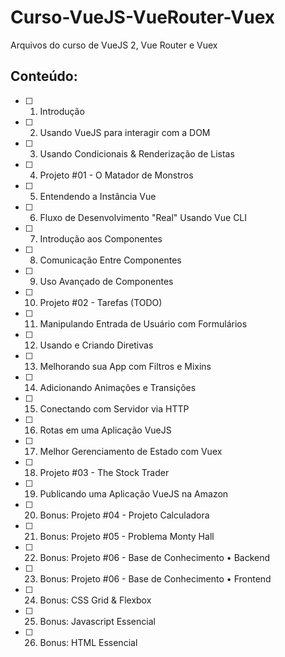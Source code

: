 # Curso-VueJS-VueRouter-Vuex
Arquivos do curso de VueJS 2, Vue Router e Vuex

## Conteúdo:
- [ ] 1. Introdução
- [ ] 2. Usando VueJS para interagir com a DOM
- [ ] 3. Usando Condicionais & Renderização de Listas
- [ ] 4. Projeto #01 - O Matador de Monstros
- [ ] 5. Entendendo a Instância Vue
- [ ] 6. Fluxo de Desenvolvimento "Real" Usando Vue CLI
- [ ] 7. Introdução aos Componentes
- [ ] 8. Comunicação Entre Componentes
- [ ] 9. Uso Avançado de Componentes
- [ ] 10. Projeto #02 - Tarefas (TODO)
- [ ] 11. Manipulando Entrada de Usuário com Formulários
- [ ] 12. Usando e Criando Diretivas
- [ ] 13. Melhorando sua App com Filtros e Mixins
- [ ] 14. Adicionando Animações e Transições
- [ ] 15. Conectando com Servidor via HTTP
- [ ] 16. Rotas em uma Aplicação VueJS
- [ ] 17. Melhor Gerenciamento de Estado com Vuex
- [ ] 18. Projeto #03 - The Stock Trader
- [ ] 19. Publicando uma Aplicação VueJS na Amazon
- [ ] 20. Bonus: Projeto #04 - Projeto Calculadora
- [ ] 21. Bonus: Projeto #05 - Problema Monty Hall
- [ ] 22. Bonus: Projeto #06 - Base de Conhecimento • Backend
- [ ] 23. Bonus: Projeto #06 - Base de Conhecimento • Frontend
- [ ] 24. Bonus: CSS Grid & Flexbox
- [ ] 25. Bonus: Javascript Essencial
- [ ] 26. Bonus: HTML Essencial
